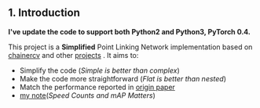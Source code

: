 ## 1. Introduction

**I've update the code to support both Python2 and Python3, PyTorch 0.4.**

This project is a **Simplified** Point Linking Network implementation based on [chainercv](https://github.com/chainer/chainercv) and other [projects](#acknowledgement) . It aims to:

- Simplify the code (*Simple is better than complex*)
- Make the code more straightforward (*Flat is better than nested*)
- Match the performance reported in [origin paper](https://arxiv.org/abs/1706.03646) 
- [my note](https://yangyanggirl.github.io/2019/06/13/Point-Linking-Network-for-Object-Detection%E8%AE%BA%E6%96%87%E7%AC%94%E8%AE%B0/)(*Speed Counts and mAP Matters*)
